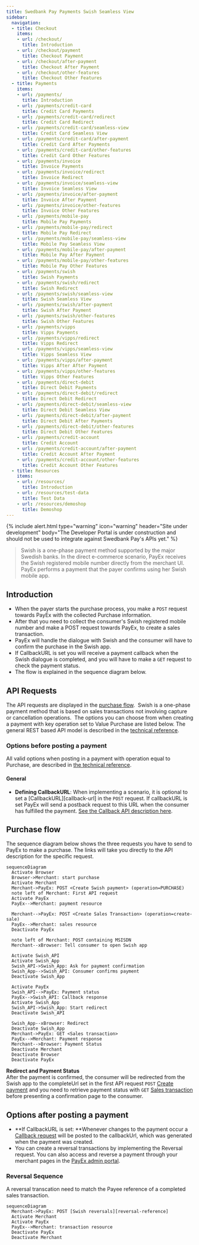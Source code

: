 ```yaml
---
title: Swedbank Pay Payments Swish Seamless View
sidebar:
  navigation:
  - title: Checkout
    items:
    - url: /checkout/
      title: Introduction
    - url: /checkout/payment
      title: Checkout Payment
    - url: /checkout/after-payment
      title: Checkout After Payment
    - url: /checkout/other-features
      title: Checkout Other Features
  - title: Payments
    items:
    - url: /payments/
      title: Introduction
    - url: /payments/credit-card
      title: Credit Card Payments
    - url: /payments/credit-card/redirect
      title: Credit Card Redirect
    - url: /payments/credit-card/seamless-view
      title: Credit Card Seamless View
    - url: /payments/credit-card/after-payment
      title: Credit Card After Payments
    - url: /payments/credit-card/other-features
      title: Credit Card Other Features
    - url: /payments/invoice
      title: Invoice Payments
    - url: /payments/invoice/redirect
      title: Invoice Redirect
    - url: /payments/invoice/seamless-view
      title: Invoice Seamless View
    - url: /payments/invoice/after-payment
      title: Invoice After Payment
    - url: /payments/invoice/other-features
      title: Invoice Other Features
    - url: /payments/mobile-pay
      title: Mobile Pay Payments
    - url: /payments/mobile-pay/redirect
      title: Mobile Pay Redirect
    - url: /payments/mobile-pay/seamless-view
      title: Mobile Pay Seamless View
    - url: /payments/mobile-pay/after-payment
      title: Mobile Pay After Payment
    - url: /payments/mobile-pay/other-features
      title: Mobile Pay Other Features
    - url: /payments/swish
      title: Swish Payments
    - url: /payments/swish/redirect
      title: Swish Redirect
    - url: /payments/swish/seamless-view
      title: Swish Seamless View
    - url: /payments/swish/after-payment
      title: Swish After Payment
    - url: /payments/swish/other-features
      title: Swish Other Features
    - url: /payments/vipps
      title: Vipps Payments
    - url: /payments/vipps/redirect
      title: Vipps Redirect
    - url: /payments/vipps/seamless-view
      title: Vipps Seamless View
    - url: /payments/vipps/after-payment
      title: Vipps After After Payment
    - url: /payments/vipps/other-features    
      title: Vipps Other Features
    - url: /payments/direct-debit
      title: Direct Debit Payments
    - url: /payments/direct-debit/redirect
      title: Direct Debit Redirect
    - url: /payments/direct-debit/seamless-view
      title: Direct Debit Seamless View
    - url: /payments/direct-debit/after-payment
      title: Direct Debit After Payments
    - url: /payments/direct-debit/other-features
      title: Direct Debit Other Features
    - url: /payments/credit-account
      title: Credit Account
    - url: /payments/credit-account/after-payment
      title: Credit Account After Payment
    - url: /payments/credit-account/other-features
      title: Credit Account Other Features
  - title: Resources
    items:
    - url: /resources/
      title: Introduction
    - url: /resources/test-data
      title: Test Data
    - url: /resources/demoshop
      title: Demoshop
---
```


{% include alert.html type="warning"
                      icon="warning"
                      header="Site under development"
                      body="The Developer Portal is under construction and should not be used to integrate against Swedbank Pay's APIs yet." %}

>Swish is a one-phase payment method supported by the major Swedish banks. In the direct e-commerce scenario, PayEx receives the Swish registered mobile number directly from the merchant UI. PayEx performs a payment that the payer confirms using her Swish mobile app.

## Introduction

*   When the payer starts the purchase process, you make a `POST` request towards PayEx with the collected Purchase information.
*   After that you need to collect the consumer's Swish registered mobile number and make a POST request towards PayEx, to create a sales transaction.
*   PayEx will handle the dialogue with Swish and the consumer will have to confirm the purchase in the Swish app.
*   If CallbackURL is set you will receive a payment callback when the Swish dialogue is completed, and you will have to make a `GET` request to check the payment status.
*   The flow is explained in the sequence diagram below.

## API Requests

The API requests are displayed in the [purchase flow](#purchase-flow).  Swish is a one-phase payment method that is based on sales transactions not involving capture or cancellation operations.  The options you can choose from when creating a payment with key operation set to Value Purchase are listed below. The general REST based API model is described in the [technical reference][technical-reference].

### Options before posting a payment

All valid options when posting in a payment with operation equal to Purchase, are described in [the technical reference][swish-payments].

#### General

*   **Defining CallbackURL**: When implementing a scenario, it is optional to set a [CallbackURL][callback-url] in the `POST` request. If callbackURL is set PayEx will send a postback request to this URL when the consumer has fulfilled the payment. [See the Callback API description here][technical-reference-callback].

## Purchase flow

The sequence diagram below shows the three requests you have to send to PayEx to make a purchase. The links will take you directly to the API description for the specific request. 

```mermaid
sequenceDiagram
  Activate Browser
  Browser->Merchant: start purchase
  Activate Merchant
  Merchant->PayEx: POST <Create Swish payment> (operation=PURCHASE)
  note left of Merchant: First API request
  Activate PayEx
  PayEx-->Merchant: payment resource

  Merchant-->PayEx: POST <Create Sales Transaction> (operation=create-sale)
  PayEx-->Merchant: sales resource
  Deactivate PayEx
  
  note left of Merchant: POST containing MSISDN
  Merchant--xBrowser: Tell consumer to open Swish app
  
  Activate Swish_API
  Activate Swish_App
  Swish_API->Swish_App: Ask for payment confirmation
  Swish_App-->Swish_API: Consumer confirms payment
  Deactivate Swish_App

  Activate PayEx
  Swish_API-->PayEx: Payment status
  PayEx-->Swish_API: Callback response
  Activate Swish_App
  Swish_API->Swish_App: Start redirect
  Deactivate Swish_API
  
  Swish_App--xBrowser: Redirect
  Deactivate Swish_App
  Merchant->PayEx: GET <Sales transaction>
  PayEx-->Merchant: Payment response
  Merchant-->Browser: Payment Status
  Deactivate Merchant 
  Deactivate Browser
  Deactivate PayEx
```

**Redirect and Payment Status**  
After the payment is confirmed, the consumer will be redirected from the Swish app to the completeUrl set in the first API request `POST` [Create payment][create-payment] and you need to retrieve payment status with `GET` [Sales transaction][sales-transaction] before presenting a confirmation page to the consumer.

## Options after posting a payment

*   **If CallbackURL is set: **Whenever changes to the payment occur a [Callback request][technical-reference-callback] will be posted to the callbackUrl, which was generated when the payment was created.
*   You can create a reversal transactions by implementing the Reversal request. You can also access and reverse a payment through your merchant pages in the [PayEx admin portal][payex-admin-portal].

### Reversal Sequence

A reversal transcation need to match the Payee reference of a completed sales transaction.

```mermaid
sequenceDiagram
  Merchant->PayEx: POST [Swish reversals][reversal-reference]
  Activate Merchant
  Activate PayEx
  PayEx-->Merchant: transaction resource
  Deactivate PayEx
  Deactivate Merchant
```

[create-payment]: #
[payex-admin-portal]: #
[sales-transaction]: #
[swish-payments]: #
[technical-reference-callback]: #
[technical-reference]: #
